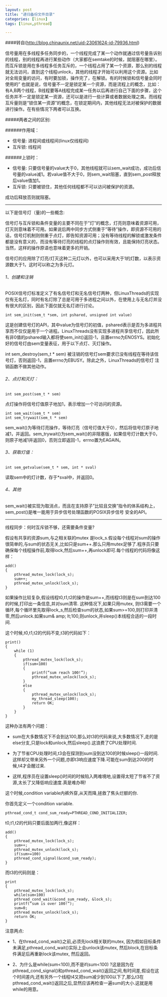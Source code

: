 ```yaml
---
layout: post
title: "递归备份文件目录"
categories: [linux]
tags: [linux,pthread]

---
```

####转自(http://blog.chinaunix.net/uid-23061624-id-79936.html)
<p>信号量用在多线程多任务同步的，一个线程完成了某一个动作就通过信号量告诉别的线程，别的线程再进行某些动作（大家都在semtake的时候，就阻塞在哪里）。而互斥锁是用在多线程多任务互斥的，一个线程占用了某一个资源，那么别的线程就无法访问，直到这个线程unlock，其他的线程才开始可以利用这个资源。比如对全局变量的访问，有时要加锁，操作完了，在解锁。有的时候锁和信号量会同时使用的”
也就是说，信号量不一定是锁定某一个资源，而是流程上的概念，比如：有A,B两个线程，B线程要等A线程完成某一任务以后再进行自己下面的步骤，这个任务并不一定是锁定某一资源，还可以是进行一些计算或者数据处理之类。而线程互斥量则是“锁住某一资源”的概念，在锁定期间内，其他线程无法对被保护的数据进行操作。在有些情况下两者可以互换。</p>

#####两者之间的区别:

######作用域：

* 信号量: 进程间或线程间(linux仅线程间)
* 互斥锁: 线程间

######上锁时：
* 信号量: 只要信号量的value大于0，其他线程就可以sem_wait成功，成功后信号量的value减1。若value值不大于0，则sem_wait阻塞，直到sem_post释放后value值加1。
* 互斥锁: 只要被锁住，其他任何线程都不可以访问被保护的资源。

成功后释放否则就阻塞。

-----

以下是信号灯（量)的一些概念:

信号灯与互斥锁和条件变量的主要不同在于”灯”的概念，灯亮则意味着资源可用，灯灭则意味着不可用。如果说后两中同步方式侧重于”等待”操作，即资源不可用的话，信号灯机制则侧重于点灯，即告知资源可用；没有等待线程的解锁或激发条件都是没有意义的，而没有等待灯亮的线程的点灯操作则有效，且能保持灯亮状态。当然，这样的操作原语也意味着更多的开销。

信号灯的应用除了灯亮/灯灭这种二元灯以外，也可以采用大于1的灯数，以表示资源数大于1，这时可以称之为多元灯。

###### 1、创建和注销

POSIX信号灯标准定义了有名信号灯和无名信号灯两种，但LinuxThreads的实现仅有无名灯，同时有名灯除了总是可用于多进程之间以外，在使用上与无名灯并没有很大的区别，因此下面仅就无名灯进行讨论。

    int sem_init(sem_t *sem, int pshared, unsigned int value)
这是创建信号灯的API，其中value为信号灯的初值，pshared表示是否为多进程共享而不仅仅是用于一个进程。LinuxThreads没有实现多进程共享信号灯，因此所有非0值的pshared输入都将使sem_init()返回-1，且置errno为ENOSYS。初始化好的信号灯由sem变量表征，用于以下点灯、灭灯操作。

int sem_destroy(sem_t * sem)
被注销的信号灯sem要求已没有线程在等待该信号灯，否则返回-1，且置errno为EBUSY。除此之外，LinuxThreads的信号灯 注销函数不做其他动作。

###### 2、点灯和灭灯：

    int sem_post(sem_t * sem)

点灯操作将信号灯值原子地加1，表示增加一个可访问的资源。

    int sem_wait(sem_t * sem)
    int sem_trywait(sem_t * sem)

sem_wait()为等待灯亮操作，等待灯亮（信号灯值大于0），然后将信号灯原子地减1，并返回。sem_trywait()为sem_wait()的非阻塞版，如果信号灯计数大于0，则原子地减1并返回0，否则立即返回-1，errno置为EAGAIN。

###### 3、获取灯值：

    int sem_getvalue(sem_t * sem, int * sval)

读取sem中的灯计数，存于*sval中，并返回0。

###### 4、其他

sem_wait()被实现为取消点，而且在支持原子”比较且交换”指令的体系结构上，sem_post()是唯一能用于异步信号处理函数的POSIX异步信号 安全的API。

----------------------------
线程同步：何时互斥锁不够，还需要条件变量?

假设有共享的资源sum,与之相关联的mutex 是lock_s.假设每个线程对sum的操作很简单的,与sum的状态无关,比如只是sum++.那么只用mutex足够了.程序员只要确保每个线程操作前,取得lock,然后sum++,再unlock即可.每个线程的代码将像这样：
    
    add()
    {
        pthread_mutex_lock(lock_s);
        sum++;
        pthread_mutex_unlock(lock_s);
    }

如果操作比较复杂,假设线程t0,t1,t2的操作是sum++,而线程t3则是在sum到达100的时候,打印出一条信息,并对sum清零. 这种情况下,如果只用mutex, 则t3需要一个循环,每个循环里先取得lock_s,然后检查sum的状态,如果sum>=100,则打印并清零,然后unlock.如果sum& amp; lt;100,则unlock,并sleep()本线程合适的一段时间.

这个时候,t0,t1,t2的代码不变,t3的代码如下：
   
    print()
    {
        while (1)
        {
            pthread_mutex_lock(lock_s);
            if(sum<100)
            {
                printf(“sum reach 100!”);
                pthread_mutex_unlock(lock_s);
            }
            else
            {
                pthread_mutex_unlock(lock_s);
                my_thread_sleep(100);
                return OK;
            }
        }
    }

这种办法有两个问题：

* sum在大多数情况下不会到达100,那么对t3的代码来说,大多数情况下,走的是else分支,只是lock和unlock,然后sleep().这浪费了CPU处理时间.

* 为了节省CPU处理时间,t3会在探测到sum没到达100的时候sleep()一段时间.这样却又带来另外一个问题,亦即t3响应速度下降.可能在sum到达200的时候,t4才会醒过来.

* 这样,程序员在设置sleep()时间的时候陷入两难境地,设置得太短了节省不了资源,太长了又降低响应速度.真是难办啊!

这个时候,condition variable内裤外穿,从天而降,拯救了焦头烂额的你.

你首先定义一个condition variable.

    pthread_cond_t cond_sum_ready=PTHREAD_COND_INITIALIZER;

t0,t1,t2的代码只要后面加两行,像这样：
    
    add()
    {
        pthread_mutex_lock(lock_s);
        sum++;
        pthread_mutex_unlock(lock_s);
        if(sum>=100)
        pthread_cond_signal(&cond_sum_ready);
    }
而t3的代码则是：
   
    print
    {
        pthread_mutex_lock(lock_s);
        while(sum<100)
        pthread_cond_wait(&cond_sum_ready, &lock_s);
        printf(“sum is over 100!”);
        sum=0;
        pthread_mutex_unlock(lock_s);
        return OK;
    }

注意两点:

* 1、在thread_cond_wait()之前,必须先lock相关联的mutex, 因为假如目标条件未满足,pthread_cond_wait()实际上会unlock该mutex, 然后block,在目标条件满足后再重新lock该mutex, 然后返回。

* 2、为什么是while(sum<100),而不是if(sum<100) ?这是因为在pthread_cond_signal()和pthread_cond_wait()返回之间,有时间差,假设在这个时间差内,还有另外一个线程t4又把sum减少到100以下了,那么t3在pthread_cond_wait()返回之后,显然应该再检查一遍sum的大小.这就是用 while的用意。
